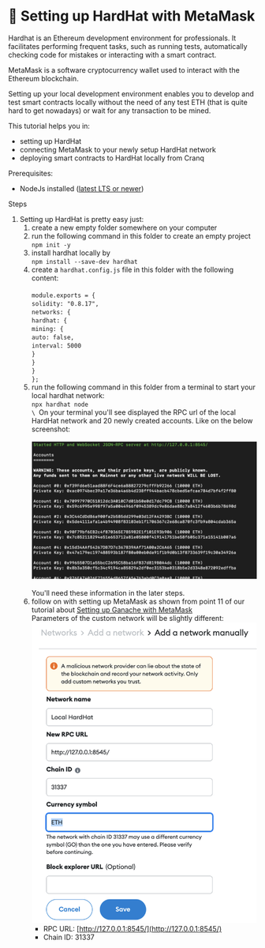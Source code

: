 # 👷 Setting up HardHat with MetaMask

Hardhat is an Ethereum development environment for professionals. It facilitates performing frequent tasks, such as running tests, automatically checking code for mistakes or interacting with a smart contract.

MetaMask is a software cryptocurrency wallet used to interact with the Ethereum blockchain. &#x20;

Setting up your local development environment enables you to develop and test smart contracts locally without the need of any test ETH (that is quite hard to get nowadays) or wait for any transaction to be mined.

This tutorial helps you in:

* setting up HardHat
* connecting MetaMask to your newly setup HardHat network
* deploying smart contracts to HardHat locally from Cranq

Prerequisites:

* NodeJs installed ([latest LTS or newer](https://nodejs.org/en/download/))

Steps

1. Setting up HardHat is pretty easy just:
   1. create a new empty folder somewhere on your computer
   2. run the following command in this folder to create an empty project\
      `npm init -y`
   3. install hardhat locally by \
      `npm install --save-dev hardhat`
   4. create a `hardhat.config.js` file in this folder with the following content:\
      \
      `module.exports = {` \
      &#x20; `solidity: "0.8.17",` \
      &#x20; `networks: {` \
      &#x20;   `hardhat: {` \
      &#x20;     `mining: {` \
      &#x20;       `auto: false,` \
      &#x20;       `interval: 5000` \
      &#x20;     `}` \
      &#x20;   `}` \
      &#x20; `}` \
      `};`
   5. run the following command in this folder from a terminal to start your local hardhat network:\
      `npx hardhat node`\
      ``\
      ``On your terminal you'll see displayed the RPC url of the local HardHat network and 20 newly created accounts. Like on the below screenshot:\
      \
      <img src="../.gitbook/assets/image (1).png" alt="" data-size="original">\
      \
      You'll need these information in the later steps.
   6. follow on with setting up MetaMask as shown from point 11 of our tutorial about [Setting up Ganache with MetaMask](setting-up-ganache-with-metamask.md) \
      Parameters of the custom network will be slightly different:\
      ![](<../.gitbook/assets/image (10).png>)
      * RPC URL: [http://127.0.0.1:8545/](http://127.0.0.1:8545/)
      * Chain ID: 31337

